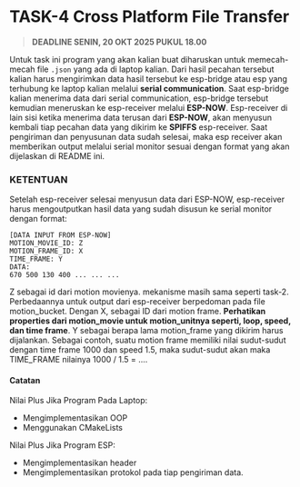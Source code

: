 # TASK-4 Cross Platform File Transfer

> **DEADLINE SENIN, 20 OKT 2025 PUKUL 18.00**

Untuk task ini program yang akan kalian buat diharuskan untuk memecah-mecah file `.json` yang ada di laptop kalian. Dari hasil pecahan tersebut kalian harus mengirimkan data hasil tersebut ke esp-bridge atau esp yang terhubung ke laptop kalian melalui **serial communication**. Saat esp-bridge kalian menerima data dari serial communication, esp-bridge tersebut kemudian meneruskan ke esp-receiver melalui **ESP-NOW**. Esp-receiver di lain sisi ketika menerima data terusan dari **ESP-NOW**, akan menyusun kembali tiap pecahan data yang dikirim ke **SPIFFS** esp-receiver. Saat pengiriman dan penyusunan data sudah selesai, maka esp receiver akan memberikan output melalui serial monitor sesuai dengan format yang akan dijelaskan di README ini.

### KETENTUAN 

Setelah esp-receiver selesai menyusun data dari ESP-NOW, esp-receiver harus mengoutputkan hasil data yang sudah disusun ke serial monitor dengan format:

```
[DATA INPUT FROM ESP-NOW]
MOTION_MOVIE_ID: Z
MOTION_FRAME_ID: X
TIME_FRAME: Y
DATA:
670 500 130 400 ... ... ...
```
Z sebagai id dari motion movienya. mekanisme masih sama seperti task-2. Perbedaannya untuk output dari esp-receiver berpedoman pada file motion_bucket.
Dengan X, sebagai ID dari motion frame. 
**Perhatikan properties dari motion_movie untuk motion_unitnya seperti, loop, speed, dan time frame**. Y sebagai berapa lama motion_frame yang dikirim harus dijalankan. Sebagai contoh, suatu motion frame memiliki nilai sudut-sudut dengan time frame 1000 dan speed 1.5, maka sudut-sudut akan maka TIME_FRAME nilainya 1000 / 1.5 = ....

#### Catatan
Nilai Plus Jika Program Pada Laptop:
- Mengimplementasikan OOP
- Menggunakan CMakeLists

Nilai Plus Jika Program ESP:
- Mengimplementasikan header
- Mengimplementasikan protokol pada tiap pengiriman data.